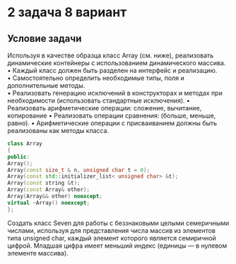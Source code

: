# 2 задача 8 вариант
## Условие задачи

Используя в качестве образца класс Array (см. ниже), реализовать динамические контейнеры с 
использованием динамического массива.  
• Каждый класс должен быть разделен на интерфейс и реализацию.  
• Самостоятельно определить необходимые типы, поля и дополнительные методы.  
• Реализовать генерацию исключений в конструкторах и методах при необходимости (использовать 
стандартные исключения). 
• Реализовать арифметические операции: сложение, вычитание, копирование 
• Реализовать операции сравнения: (больше, меньше, равно). 
• Арифметические операции с присваиванием должны быть реализованы как методы класса.  
``` C++
class Array 
{  
public: 
Array(); 
Array(const size_t & n, unsigned char t = 0); 
Array(const std::initializer_list< unsigned char> &t); 
Array(const string &t); 
Array(const Array& other); 
Array(Array&& other) noexcept;               
virtual ~Array() noexcept; 
}; 
```
Создать класс Seven для работы с беззнаковыми целыми семеричными числами, используя для представления 
числа массив из элементов типа unsigned char, каждый элемент которого является семиричной цифрой. 
Младшая цифра имеет меньший индекс (единицы — в нулевом элементе массива).  
